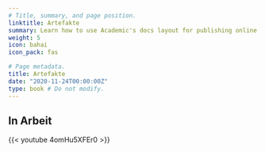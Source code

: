 ```yaml
---
# Title, summary, and page position.
linktitle: Artefakte
summary: Learn how to use Academic's docs layout for publishing online courses, software documentation, and tutorials.
weight: 5
icon: bahai
icon_pack: fas

# Page metadata.
title: Artefakte
date: "2020-11-24T00:00:00Z"
type: book # Do not modify.
---
```


## In Arbeit

{{< youtube 4omHu5XFEr0 >}}
